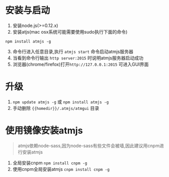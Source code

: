 # 安装与启动
1. 安装node.js(>=0.12.x)
2. 安装atjs(mac osx系统可能需要使用sudo执行下面的命令)

```
npm install atmjs -g
```

3. 命令行进入任意目录,执行 `atmjs start` 命令启动atmjs服务器
4. 当看到命令行输出 `http server:2015` 时说明atmjs服务器启动成功
5. 浏览器(chrome/firefox)打开`http://127.0.0.1:2015` 可进入GUI界面

# 升级
1. `npm update atmjs -g` 或 `npm install atmjs -g`
2. 手动删除 `{{homedir}}/.atmjs/atmgui` 目录

# 使用镜像安装atmjs
> atmjs依赖node-sass,因为node-sass有些文件会被墙,因此建议用cnpm进行安装atmjs
1. 全局安装cnpm `npm install cnpm -g`
2. 使用cnpm全局安装atmjs `cnpm install cnpm -g`
